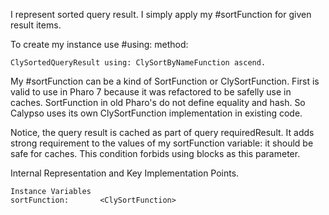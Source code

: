 I represent sorted query result.
I simply apply my #sortFunction for given result items.  

To create my instance use #using: method:

	ClySortedQueryResult using: ClySortByNameFunction ascend.
	
My #sortFunction can be a kind of SortFunction or ClySortFunction. 
First is valid to use in Pharo 7 because it was refactored to be safelly use in caches. SortFunction in old Pharo's do not define equality and hash. So Calypso uses its own ClySortFunction implementation in existing code.

Notice, the query result is cached as part of query requiredResult. It adds strong requirement to the values of my sortFunction variable: it should be safe for caches. This condition forbids using blocks as this parameter.
 
Internal Representation and Key Implementation Points.

    Instance Variables
	sortFunction:		<ClySortFunction>